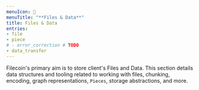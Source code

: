 ```yaml
---
menuIcon: 📑
menuTitle: "**Files & Data**"
title: Files & Data
entries:
- file
- piece
# - error_correction # TODO
- data_transfer
---
```


Filecoin's primary aim is to store client's Files and Data.
This section details data structures and tooling related to working with files,
chunking, encoding, graph representations, `Pieces`, storage abstractions, and more.
